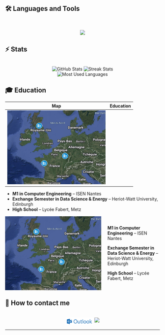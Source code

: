 ## 🛠️ Languages and Tools

<br>
<p align="center">
  <img src="https://skillicons.dev/icons?i=python,r,c,java,php,mysql,postgres,html,css,js,opencv" />
</p>

## ⚡️ Stats

<br>
<div align="center">
  <img width=320 height=250 src="https://github-readme-stats.vercel.app/api?username=arthur5775&theme=transparent&count_private=true&show_icons=true&rank_icon=github&locale=en" alt="GitHub Stats" />
  <img width=320 height=250 src="https://github-readme-streak-stats.herokuapp.com/?user=arthur5775&theme=transparent&count_private=true&border_radius=10&locale=en" alt="Streak Stats" />
  <br>
  <img width=250 src="https://github-readme-stats.vercel.app/api/top-langs?username=arthur5775&theme=transparent&layout=donut&hide=css&langs_count=8&border_radius=10&show_icons=true&locale=en" alt="Most Used Languages" />
</div>

## 🎓 Education

| Map | Education |
| --- | --------- |
| <img src="https://github.com/arthur5775/arthur5775/blob/main/img/mymap.png?raw=true" width="320" height="240" /> | 
  - **M1 in Computer Engineering** – ISEN Nantes  
  - **Exchange Semester in Data Science & Energy** – Heriot-Watt University, Edinburgh  
  - **High School** – Lycée Fabert, Metz

<div style="display: flex; align-items: center;">
  <img src="https://github.com/arthur5775/arthur5775/blob/main/img/mymap.png?raw=true" width="320" height="240" style="margin-right: 20px;" />
  <div>
    <p><strong>M1 in Computer Engineering</strong> – ISEN Nantes</p>
    <p><strong>Exchange Semester in Data Science & Energy</strong> – Heriot-Watt University, Edinburgh</p>
    <p><strong>High School</strong> – Lycée Fabert, Metz</p>
  </div>
</div>


## 👋 How to contact me

<br>
<div align="center">
  <a href="mailto:arthur.grossmann--le-mauguen@isen-ouest.yncrea.fr" style="text-decoration: none">
    <img src="https://raw.githubusercontent.com/arthur5775/arthur5775/main/img/ms-outlook-logo.png" height="25px" style="vertical-align: middle;"/>
    <!-- <img src="https://img.shields.io/badge/Gmail-333333?style=for-the-badge&logo=gmail&logoColor=red" /> -->
  </a>
  <a href="https://www.linkedin.com/in/arthur-grossmann-le-mauguen-45094b205/" style="text-decoration: none;">
    <img src="https://img.shields.io/badge/LinkedIn-0077B5?style=for-the-badge&logo=linkedin&logoColor=white" target="_blank" height="25px" />
  </a>
</div>
<hr>
